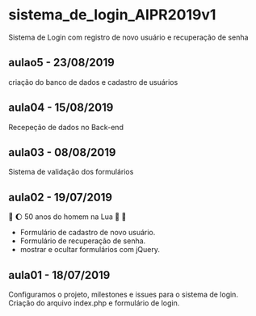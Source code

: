 # sistema_de_login_AIPR2019v1
Sistema de Login com registro de novo usuário e recuperação de senha

## aulao5 - 23/08/2019
criação do banco de dados e cadastro de usuários

## aula04 - 15/08/2019
Recepeção de dados no Back-end

## aula03 - 08/08/2019
Sistema de validação dos formulários

## aula02 - 19/07/2019 
:rocket: :moon: 50 anos do homem na Lua 🌝 🌚

* Formulário de cadastro de novo usuário.
* Formulário de recuperação de senha.
* mostrar e ocultar formulários com jQuery.

## aula01 - 18/07/2019
Configuramos o projeto, milestones e issues para o sistema de login.
Criação do arquivo index.php e formulário de login.
